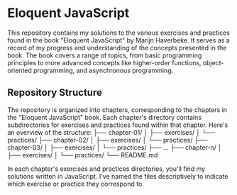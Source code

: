 # Eloquent JavaScript
This repository contains my solutions to the various exercises and practices found in the book "Eloquent JavaScript" by Marijn Haverbeke. It serves as a record of my progress and understanding of the concepts presented in the book. The book covers a range of topics, from basic programming principles to more advanced concepts like higher-order functions, object-oriented programming, and asynchronous programming.

## Repository Structure

The repository is organized into chapters, corresponding to the chapters in the "Eloquent JavaScript" book. Each chapter's directory contains subdirectories for exercises and practices found within that chapter. Here's an overview of the structure:
├── chapter-01/
│   ├── exercises/
│   └── practices/
├── chapter-02/
│   ├── exercises/
│   └── practices/
├── chapter-03/
│   ├── exercises/
│   └── practices/
├── ...
├── chapter-n/
│   ├── exercises/
│   └── practices/
└── README.md

In each chapter's exercises and practices directories, you'll find my solutions written in JavaScript. I've named the files descriptively to indicate which exercise or practice they correspond to.
